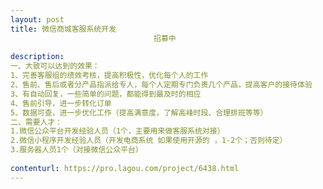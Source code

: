 ```yaml
---                
layout: post       
title: 微信商城客服系统开发
                                招募中
           
description: 
一、大致可以达到的效果：
1、完善客服组的绩效考核，提高积极性，优化每个人的工作
2、售前、售后或者分产品指派给专人，每个人定期专门负责几个产品，提高客户的接待体验
3、有自动回复，一些简单的问题，都能得到最及时的相应
4、售前引导，进一步转化订单
5、数据可查，进一步优化工作（提高满意度，了解高峰时段、合理排班等等）
二、需要人才：
1.微信公众平台开发经验人员（1个，主要用来做客服系统对接）
2.微信小程序开发经验人员（开发电商系统 如果使用开源的 ，1-2个；否则待定）
3.服务器人员1个（对接微信公众平台）
     
contenturl: https://pro.lagou.com/project/6438.html      
---                 
```

